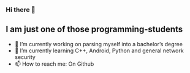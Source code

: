 ### Hi there 👋
## I am just one of those programming-students
- 🔭 I’m currently working on parsing myself into a bachelor’s degree
- 🌱 I’m currently learning C++, Android, Python and general network security
- 📫 How to reach me: On Github
<!--
**git-vcs/git-vcs** is a ✨ _special_ ✨ repository because its `README.md` (this file) appears on your GitHub profile.

Here are some ideas to get you started:
- 👯 I’m looking to collaborate on ...
- 🤔 I’m looking for help with ...
- 💬 Ask me about ...
- 😄 Pronouns: ...
- ⚡ Fun fact: ...
-->
